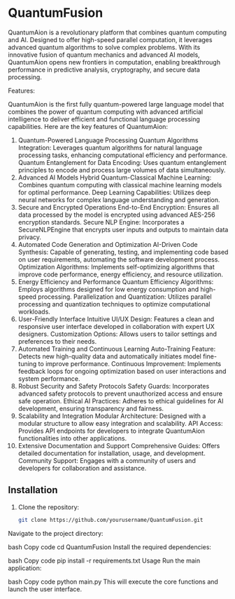 # QuantumFusion

QuantumAion is a revolutionary platform that combines quantum computing and AI. Designed to offer high-speed parallel computation, it leverages advanced quantum algorithms to solve complex problems. With its innovative fusion of quantum mechanics and advanced AI models, QuantumAion opens new frontiers in computation, enabling breakthrough performance in predictive analysis, cryptography, and secure data processing.

Features:

QuantumAion is the first fully quantum-powered large language model that combines the power of quantum computing with advanced artificial intelligence to deliver efficient and functional language processing capabilities. Here are the key features of QuantumAion:

1. Quantum-Powered Language Processing
Quantum Algorithms Integration: Leverages quantum algorithms for natural language processing tasks, enhancing computational efficiency and performance.
Quantum Entanglement for Data Encoding: Uses quantum entanglement principles to encode and process large volumes of data simultaneously.
2. Advanced AI Models
Hybrid Quantum-Classical Machine Learning: Combines quantum computing with classical machine learning models for optimal performance.
Deep Learning Capabilities: Utilizes deep neural networks for complex language understanding and generation.
3. Secure and Encrypted Operations
End-to-End Encryption: Ensures all data processed by the model is encrypted using advanced AES-256 encryption standards.
Secure NLP Engine: Incorporates a SecureNLPEngine that encrypts user inputs and outputs to maintain data privacy.
4. Automated Code Generation and Optimization
AI-Driven Code Synthesis: Capable of generating, testing, and implementing code based on user requirements, automating the software development process.
Optimization Algorithms: Implements self-optimizing algorithms that improve code performance, energy efficiency, and resource utilization.
5. Energy Efficiency and Performance
Quantum Efficiency Algorithms: Employs algorithms designed for low energy consumption and high-speed processing.
Parallelization and Quantization: Utilizes parallel processing and quantization techniques to optimize computational workloads.
6. User-Friendly Interface
Intuitive UI/UX Design: Features a clean and responsive user interface developed in collaboration with expert UX designers.
Customization Options: Allows users to tailor settings and preferences to their needs.
7. Automated Training and Continuous Learning
Auto-Training Feature: Detects new high-quality data and automatically initiates model fine-tuning to improve performance.
Continuous Improvement: Implements feedback loops for ongoing optimization based on user interactions and system performance.
8. Robust Security and Safety Protocols
Safety Guards: Incorporates advanced safety protocols to prevent unauthorized access and ensure safe operation.
Ethical AI Practices: Adheres to ethical guidelines for AI development, ensuring transparency and fairness.
9. Scalability and Integration
Modular Architecture: Designed with a modular structure to allow easy integration and scalability.
API Access: Provides API endpoints for developers to integrate QuantumAion functionalities into other applications.
10. Extensive Documentation and Support
Comprehensive Guides: Offers detailed documentation for installation, usage, and development.
Community Support: Engages with a community of users and developers for collaboration and assistance.



## Installation

1. Clone the repository:
   ```bash
   git clone https://github.com/yourusername/QuantumFusion.git
Navigate to the project directory:

bash
Copy code
cd QuantumFusion
Install the required dependencies:

bash
Copy code
pip install -r requirements.txt
Usage
Run the main application:

bash
Copy code
python main.py
This will execute the core functions and launch the user interface.
